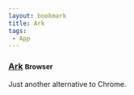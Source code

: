 ```yaml
---
layout: bookmark
title: Ark
tags: 
 - App
---
```


### [Ark](https://arc.net/) <small class="superscript">Browser</small>

Just another alternative to Chrome.